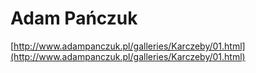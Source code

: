 <!--
id: 393629059
link: http://tumblr.atmos.org/post/393629059/adam-pa-czuk
slug: adam-pa-czuk
date: Tue Feb 16 2010 16:22:54 GMT-0800 (PST)
publish: 2010-02-016
tags: 
title: Adam Pańczuk
-->


Adam Pańczuk
============

[http://www.adampanczuk.pl/galleries/Karczeby/01.html](http://www.adampanczuk.pl/galleries/Karczeby/01.html)

